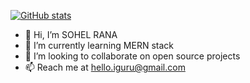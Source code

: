 [![GitHub stats](https://github-readme-stats.vercel.app/api?username=S0H3L)](https://github.com/S0H3L)

- 👋 Hi, I’m SOHEL RANA
- 🌱 I’m currently learning MERN stack
- 💞️ I’m looking to collaborate on open source projects
- 📫 Reach me at hello.iguru@gmail.com


